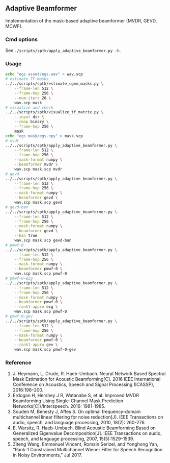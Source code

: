 ## Adaptive Beamformer

Implementation of the mask-based adaptive beamformer (MVDR, GEVD, MCWF).

### Cmd options

See `./scripts/sptk/apply_adaptive_beamformer.py -h`.

### Usage

```bash
echo "egs asset/egs.wav" > wav.scp
# estimate TF-masks
../../scripts/sptk/estimate_cgmm_masks.py \
    --frame-len 512 \
    --frame-hop 256 \
    --num-iters 20 \
    wav.scp mask
# visualize and check
../../scripts/sptk/visualize_tf_matrix.py \
    --input dir \
    --cmap binary \
    --frame-hop 256 \
    mask
echo "egs mask/egs.npy" > mask.scp
# mvdr
../../scripts/sptk/apply_adaptive_beamformer.py \
    --frame-len 512 \
    --frame-hop 256 \
    --mask-format numpy \
    --beamformer mvdr \
    wav.scp mask.scp mvdr
# gevd
../../scripts/sptk/apply_adaptive_beamformer.py \
    --frame-len 512 \
    --frame-hop 256 \
    --mask-format numpy \
    --beamformer gevd \
    wav.scp mask.scp gevd
# gevd-ban
../../scripts/sptk/apply_adaptive_beamformer.py \
    --frame-len 512 \
    --frame-hop 256 \
    --mask-format numpy \
    --beamformer gevd \
    --ban true
    wav.scp mask.scp gevd-ban
# pmwf-0
../../scripts/sptk/apply_adaptive_beamformer.py \
    --frame-len 512 \
    --frame-hop 256 \
    --mask-format numpy \
    --beamformer pmwf-0 \
    wav.scp mask.scp pmwf-0
# pmwf-0-eig
../../scripts/sptk/apply_adaptive_beamformer.py \
    --frame-len 512 \
    --frame-hop 256 \
    --mask-format numpy \
    --beamformer pmwf-0 \
    --rank1-appro eig \
    wav.scp mask.scp pmwf-0
# pmwf-0-gev
../../scripts/sptk/apply_adaptive_beamformer.py \
    --frame-len 512 \
    --frame-hop 256 \
    --mask-format numpy \
    --beamformer pmwf-0 \
    --rank1-appro gev \
    wav.scp mask.scp pmwf-0-gev
```

### Reference

1. J. Heymann, L. Drude, R. Haeb-Umbach. Neural Network Based Spectral Mask Estimation for Acoustic Beamforming[C]. 2016 IEEE International Conference on Acoustics, Speech and Signal Processing (ICASSP), 2016:196–200.
2. Erdogan H, Hershey J R, Watanabe S, et al. Improved MVDR Beamforming Using Single-Channel Mask Prediction Networks[C]//Interspeech. 2016: 1981-1985.
3. Souden M, Benesty J, Affes S. On optimal frequency-domain multichannel linear filtering for noise reduction[J]. IEEE Transactions on audio, speech, and language processing, 2010, 18(2): 260-276.
4. E. Warsitz, R. Haeb-Umbach. Blind Acoustic Beamforming Based on Generalized Eigenvalue Decomposition[J]. IEEE Transactions on audio, speech, and language processing, 2007, 15(5):1529–1539.
5. Ziteng Wang, Emmanuel Vincent, Romain Serizel, and Yonghong Yan, “Rank-1 Constrained Multichannel Wiener Filter for Speech Recognition in Noisy Environments,” Jul 2017.

